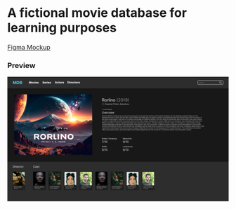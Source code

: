 # A fictional movie database for learning purposes

[Figma Mockup](https://www.figma.com/proto/b6awjJGCLEFgPtsZQvurPW/Untitled?node-id=0-1&t=PwKPpeAlG1Guryjg-1)

### Preview
![Movie Poster](./images/preview.png)


